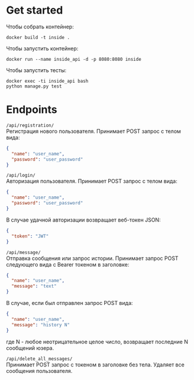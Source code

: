 # Get started
Чтобы собрать контейнер:
```shell
docker build -t inside .
```
Чтобы запустить контейнер:
```shell
docker run --name inside_api -d -p 8080:8080 inside
```

Чтобы запустить тесты:
```shell
docker exec -ti inside_api bash
python manage.py test
```

# Endpoints
`/api/registration/`\
Регистрация нового пользователя. Принимает POST запрос с телом вида:
```json
{
  "name": "user_name",
  "password": "user_password"
}
```

`/api/login/`\
Авторизация пользователя. Принимает POST запрос с телом вида:
```json
{
  "name": "user_name",
  "password": "user_password"
}
```
В случае удачной авторизации возвращает веб-токен JSON:
```json
{
  "token": "JWT"
}
```

`/api/message/`\
Отправка сообщения или запрос истории. Принимает запрос POST следующего вида с Bearer токеном в заголовке:
```json
{
  "name": "user_name",
  "message": "text"
}
```
В случае, если был отправлен запрос POST вида:
```json
{
  "name": "user_name",
  "message": "history N"
}
```
где N - любое неотрицательное целое число, возвращает последние N сообщений юзера.


`/api/delete_all_messages/`\
Принимает POST запрос с токеном в заголовке без тела. 
Удаляет все сообщения пользователя.